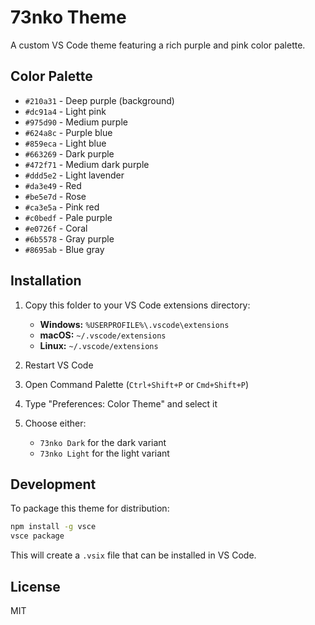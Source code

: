 # 73nko Theme

A custom VS Code theme featuring a rich purple and pink color palette.

## Color Palette

- `#210a31` - Deep purple (background)
- `#dc91a4` - Light pink
- `#975d90` - Medium purple
- `#624a8c` - Purple blue
- `#859eca` - Light blue
- `#663269` - Dark purple
- `#472f71` - Medium dark purple
- `#ddd5e2` - Light lavender
- `#da3e49` - Red
- `#be5e7d` - Rose
- `#ca3e5a` - Pink red
- `#c0bedf` - Pale purple
- `#e0726f` - Coral
- `#6b5578` - Gray purple
- `#8695ab` - Blue gray

## Installation

1. Copy this folder to your VS Code extensions directory:
   - **Windows:** `%USERPROFILE%\.vscode\extensions`
   - **macOS:** `~/.vscode/extensions`
   - **Linux:** `~/.vscode/extensions`

2. Restart VS Code

3. Open Command Palette (`Ctrl+Shift+P` or `Cmd+Shift+P`)

4. Type "Preferences: Color Theme" and select it

5. Choose either:
   - `73nko Dark` for the dark variant
   - `73nko Light` for the light variant

## Development

To package this theme for distribution:

```bash
npm install -g vsce
vsce package
```

This will create a `.vsix` file that can be installed in VS Code.

## License

MIT